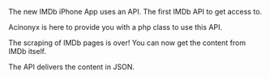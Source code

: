 The new IMDb iPhone App uses an API. The first IMDb API to get access to.

Acinonyx is here to provide you with a php class to use this API.

The scraping of IMDb pages is over! You can now get the content from IMDb itself.

The API delivers the content in JSON.
